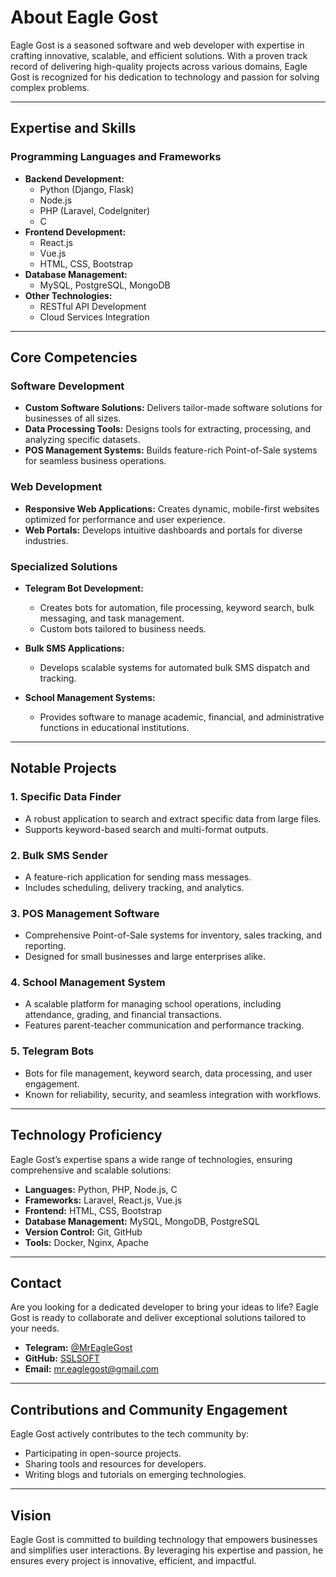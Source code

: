 # About Eagle Gost

Eagle Gost is a seasoned software and web developer with expertise in crafting innovative, scalable, and efficient solutions. With a proven track record of delivering high-quality projects across various domains, Eagle Gost is recognized for his dedication to technology and passion for solving complex problems.  

---

## Expertise and Skills

### Programming Languages and Frameworks
- **Backend Development:**
  - Python (Django, Flask)
  - Node.js
  - PHP (Laravel, CodeIgniter)
  - C
- **Frontend Development:**
  - React.js
  - Vue.js
  - HTML, CSS, Bootstrap
- **Database Management:**
  - MySQL, PostgreSQL, MongoDB
- **Other Technologies:**
  - RESTful API Development
  - Cloud Services Integration

---

## Core Competencies

### Software Development
- **Custom Software Solutions:** Delivers tailor-made software solutions for businesses of all sizes.
- **Data Processing Tools:** Designs tools for extracting, processing, and analyzing specific datasets.
- **POS Management Systems:** Builds feature-rich Point-of-Sale systems for seamless business operations.

### Web Development
- **Responsive Web Applications:** Creates dynamic, mobile-first websites optimized for performance and user experience.
- **Web Portals:** Develops intuitive dashboards and portals for diverse industries.

### Specialized Solutions
- **Telegram Bot Development:**
  - Creates bots for automation, file processing, keyword search, bulk messaging, and task management.
  - Custom bots tailored to business needs.
  
- **Bulk SMS Applications:**
  - Develops scalable systems for automated bulk SMS dispatch and tracking.

- **School Management Systems:**
  - Provides software to manage academic, financial, and administrative functions in educational institutions.

---

## Notable Projects

### 1. **Specific Data Finder**
   - A robust application to search and extract specific data from large files.
   - Supports keyword-based search and multi-format outputs.

### 2. **Bulk SMS Sender**
   - A feature-rich application for sending mass messages.
   - Includes scheduling, delivery tracking, and analytics.

### 3. **POS Management Software**
   - Comprehensive Point-of-Sale systems for inventory, sales tracking, and reporting.
   - Designed for small businesses and large enterprises alike.

### 4. **School Management System**
   - A scalable platform for managing school operations, including attendance, grading, and financial transactions.
   - Features parent-teacher communication and performance tracking.

### 5. **Telegram Bots**
   - Bots for file management, keyword search, data processing, and user engagement.
   - Known for reliability, security, and seamless integration with workflows.

---

## Technology Proficiency

Eagle Gost’s expertise spans a wide range of technologies, ensuring comprehensive and scalable solutions:

- **Languages:** Python, PHP, Node.js, C
- **Frameworks:** Laravel, React.js, Vue.js
- **Frontend:** HTML, CSS, Bootstrap
- **Database Management:** MySQL, MongoDB, PostgreSQL
- **Version Control:** Git, GitHub
- **Tools:** Docker, Nginx, Apache

---

## Contact

Are you looking for a dedicated developer to bring your ideas to life? Eagle Gost is ready to collaborate and deliver exceptional solutions tailored to your needs.  

- **Telegram:** [@MrEagleGost](https://t.me/mreaglegost)  
- **GitHub:** [SSLSOFT](https://github.com/sslsoft)  
- **Email:** [mr.eaglegost@gmail.com](mailto:mr.eaglegost@gmail.com)

---

## Contributions and Community Engagement

Eagle Gost actively contributes to the tech community by:
- Participating in open-source projects.
- Sharing tools and resources for developers.
- Writing blogs and tutorials on emerging technologies.

---

## Vision

Eagle Gost is committed to building technology that empowers businesses and simplifies user interactions. By leveraging his expertise and passion, he ensures every project is innovative, efficient, and impactful.
